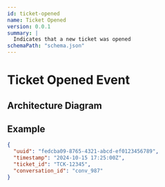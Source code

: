 ```yaml
---
id: ticket-opened
name: Ticket Opened
version: 0.0.1
summary: |
  Indicates that a new ticket was opened
schemaPath: "schema.json"
---
```


# Ticket Opened Event

## Architecture Diagram

<NodeGraph />

<SchemaViewer file="schema.json" />

## Example

```json title="Message Example"
{
  "uuid": "fedcba09-8765-4321-abcd-ef0123456789",
  "timestamp": "2024-10-15 17:25:00Z",
  "ticket_id": "TCK-12345",
  "conversation_id": "conv_987"
}
```
